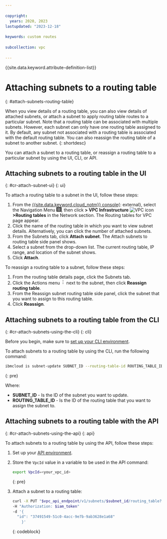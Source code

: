 ```yaml
---

copyright:
  years: 2020, 2023
lastupdated: "2023-12-18"

keywords: custom routes

subcollection: vpc

---
```


{{site.data.keyword.attribute-definition-list}}

# Attaching subnets to a routing table
{: #attach-subnets-routing-table}

When you view details of a routing table, you can also view details of attached subnets, or attach a subnet to apply routing table routes to a particular subnet. Note that a routing table can be associated with multiple subnets. However, each subnet can only have one routing table assigned to it.
By default, any subnet not associated with a routing table is associated with the default routing table. You can also reassign the routing table of a subnet to another subnet.
{: shortdesc}

You can attach a subnet to a routing table, or reassign a routing table to a particular subnet by using the UI, CLI, or API.

## Attaching subnets to a routing table in the UI
{: #cr-attach-subnet-ui}
{: ui}

To attach a routing table to a subnet in the UI, follow these steps:

1. From the [{{site.data.keyword.cloud_notm}} console](/login){: external}, select the Navigation Menu ![Navigation Menu](/images/menu_icon.png), then click **> VPC Infrastructure** ![VPC icon](../../icons/vpc.svg) **>Routing tables** in the Network section. The Routing tables for VPC page appear.
1. Click the name of the routing table in which you want to view subnet details. Alternatively, you can click the number of attached subnets.  
1. From the Subnets tab, click **Attach subnet**. The Attach subnets to routing table side panel shows.
1. Select a subnet from the drop-down list. The current routing table, IP range, and location of the subnet shows.
1. Click **Attach**.

To reassign a routing table to a subnet, follow these steps:

1. From the routing table details page, click the Subnets tab.
1. Click the Actions menu ![Actions menu](images/overflow.png) next to the subnet, then click **Reassign routing table**.
1. From the Reassign subnet routing table side panel, click the subnet that you want to assign to this routing table.
1. Click **Reassign**.
   
## Attaching subnets to a routing table from the CLI
{: #cr-attach-subnets-using-the-cli}
{: cli}

Before you begin, make sure to [set up your CLI environment](/docs/vpc?topic=vpc-infrastructure-cli-plugin-vpc-reference).

To attach subnets to a routing table by using the CLI, run the following command:

```sh
ibmcloud is subnet-update SUBNET_ID --routing-table-id ROUTING_TABLE_ID
```
{: pre}

Where:
* **SUBNET_ID** - Is the ID of the subnet you want to update.  
* **ROUTING_TABLE_ID** - Is the ID of the routing table that you want to assign the subnet to. 

## Attaching subnets to a routing table with the API
{: #cr-attach-subnets-using-the-api}
{: api}

To attach subnets to a routing table by using the API, follow these steps:

1. Set up your [API environment](/docs/vpc?topic=vpc-set-up-environment#api-prerequisites-setup).
1. Store the `VpcId` value in a variable to be used in the API command:

    ```sh
    export VpcId=<your_vpc_id>
    ```
    {: pre}

1. Attach a subnet to a routing table:

    ```sh
    curl -X PUT "$vpc_api_endpoint/v1/subnets/$subnet_id/routing_table?version=$api_version&generation=2"
    -H "Authorization: $iam_token"
    -d '{
      "id": "37491549-51c0-4acc-9e7b-9ab3628e1a68"
        }'
    ```
    {: codeblock}

